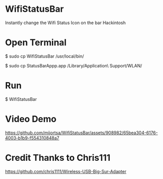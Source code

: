 # WifiStatusBar
Instantly change the Wifi Status Icon on the bar Hackintosh

# Open Terminal 

$ sudo cp WifiStatusBar /usr/local/bin/

$ sudo cp StatusBarAppp.app /Library/Application\ Support/WLAN/

# Run

$ WifiStatusBar


# Video Demo

https://github.com/mijortsa/WifiStatusBar/assets/908982/65bea304-6176-4003-b1b9-f554310848a7

# Credit Thanks to Chris111

https://github.com/chris1111/Wireless-USB-Big-Sur-Adapter
